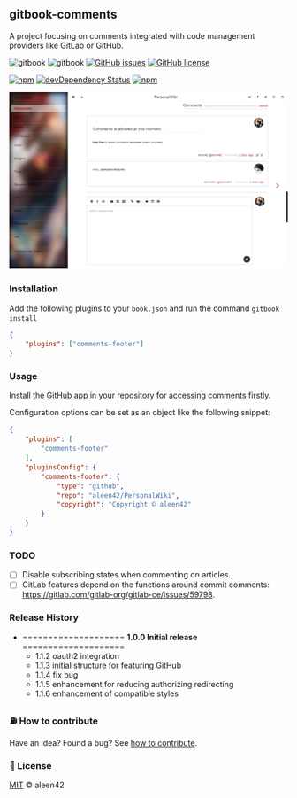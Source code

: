 ## gitbook-comments

A project focusing on comments integrated with code management providers like GitLab or GitHub.

![gitbook](https://aleen42.github.io/badges/src/gitbook_1.svg) ![gitbook](https://aleen42.github.io/badges/src/gitbook_2.svg) [![GitHub issues](https://img.shields.io/github/issues/aleen42/gitbook-comments.svg)](https://github.com/aleen42/gitbook-comments/issues) [![GitHub license](https://img.shields.io/badge/license-MIT-blue.svg)](https://raw.githubusercontent.com/aleen42/gitbook-comments/master/LICENSE)

[![npm](https://img.shields.io/npm/v/gitbook-plugin-comments-footer.svg)](https://www.npmjs.com/package/gitbook-plugin-comments-footer) [![devDependency Status](https://david-dm.org/aleen42/gitbook-comments/dev-status.svg)](https://david-dm.org/aleen42/gitbook-comments#info=devDependencies) [![npm](https://img.shields.io/npm/dt/gitbook-plugin-comments-footer.svg)](https://www.npmjs.com/package/gitbook-plugin-comments-footer)

![comments-footer](./preview.png)

### Installation

Add the following plugins to your `book.json` and run the command `gitbook install`

```json
{
    "plugins": ["comments-footer"]
}
```

### Usage

Install [the GitHub app](https://github.com/apps/aleen42-gitbook-comments) in your repository for accessing comments firstly.

Configuration options can be set as an object like the following snippet:

```json
{
	"plugins": [
		"comments-footer"
	],
	"pluginsConfig": {
		"comments-footer": {
			"type": "github",
			"repo": "aleen42/PersonalWiki",
			"copyright": "Copyright © aleen42"
		}
	}
}
```

### TODO

- [ ] Disable subscribing states when commenting on articles.
- [ ] GitLab features depend on the functions around commit comments: https://gitlab.com/gitlab-org/gitlab-ce/issues/59798.

### Release History

* ==================== **1.0.0 Initial release** ====================
	* 1.1.2 oauth2 integration
	* 1.1.3 initial structure for featuring GitHub
	* 1.1.4 fix bug
	* 1.1.5 enhancement for reducing authorizing redirecting
	* 1.1.6 enhancement of compatible styles

### :fuelpump: How to contribute

Have an idea? Found a bug? See [how to contribute](https://aleen42.github.io/PersonalWiki/contribution.html).

### :scroll: License

[MIT](https://aleen42.github.io/PersonalWiki/MIT.html) © aleen42
